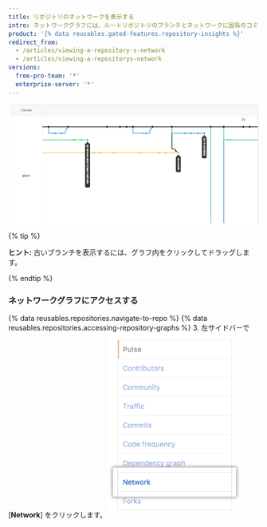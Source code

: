 ```yaml
---
title: リポジトリのネットワークを表示する
intro: ネットワークグラフには、ルートリポジトリのブランチとネットワークに固有のコミットを含むフォークのブランチを含む、リポジトリネットワーク全体のブランチ履歴が表示されます。
product: '{% data reusables.gated-features.repository-insights %}'
redirect_from:
  - /articles/viewing-a-repository-s-network
  - /articles/viewing-a-repositorys-network
versions:
  free-pro-team: '*'
  enterprise-server: '*'
---
```


![リポジトリネットワークグラフ](/assets/images/help/graphs/repo_network_graph.png)

{% tip %}

**ヒント:** 古いブランチを表示するには、グラフ内をクリックしてドラッグします。

{% endtip %}

### ネットワークグラフにアクセスする

{% data reusables.repositories.navigate-to-repo %}
{% data reusables.repositories.accessing-repository-graphs %}
3. 左サイドバーで [**Network**] をクリックします。 ![[Network] タブ](/assets/images/help/graphs/network_tab.png)
